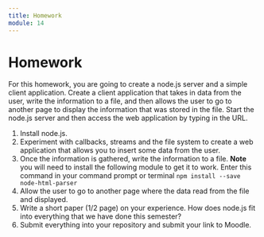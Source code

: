 ```yaml
---
title: Homework
module: 14
---
```


# Homework

For this homework, you are going to create a node.js server and a simple client application.  Create a client application that takes in data from the user, write the information to a file, and then allows the user to go to another page to display the information that was stored in the file. Start the node.js server and then access the web application by typing in the URL.

1.	Install node.js.
2.	Experiment with callbacks, streams and the file system to create a web application that allows you to insert some data from the user.
3.	Once the information is gathered, write the information to a file.
**Note** you will need to install the following module to get it to work.  Enter this command in your command prompt or terminal
`npm install --save node-html-parser`
4.	Allow the user to go to another page where the data read from the file and displayed.
5.	Write a short paper (1/2 page) on your experience.  How does node.js fit into everything that we have done this semester?
6. Submit everything into your repository and submit your link to Moodle.

